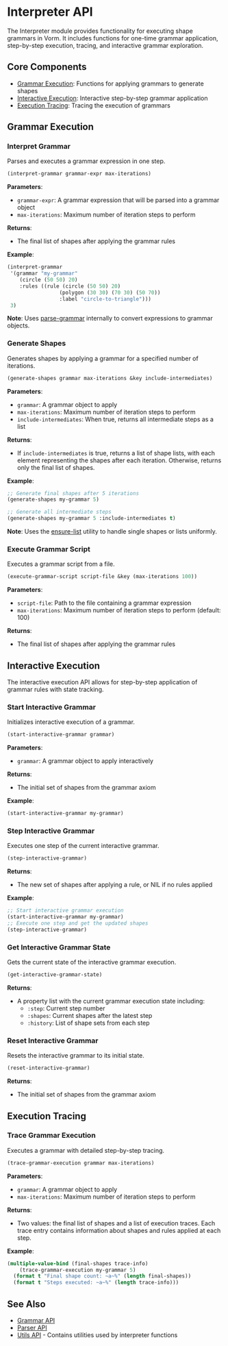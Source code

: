 # Interpreter API

The Interpreter module provides functionality for executing shape grammars in Vorm. It includes functions for one-time grammar application, step-by-step execution, tracing, and interactive grammar exploration.

## Core Components

- [Grammar Execution](#grammar-execution): Functions for applying grammars to generate shapes
- [Interactive Execution](#interactive-execution): Interactive step-by-step grammar application
- [Execution Tracing](#execution-tracing): Tracing the execution of grammars

## Grammar Execution

### Interpret Grammar

Parses and executes a grammar expression in one step.

```lisp
(interpret-grammar grammar-expr max-iterations)
```

**Parameters**:
- `grammar-expr`: A grammar expression that will be parsed into a grammar object
- `max-iterations`: Maximum number of iteration steps to perform

**Returns**:
- The final list of shapes after applying the grammar rules

**Example**:
```lisp
(interpret-grammar 
 '(grammar "my-grammar"
    (circle (50 50) 20)
    :rules ((rule (circle (50 50) 20)
                 (polygon (30 30) (70 30) (50 70))
                 :label "circle-to-triangle")))
 3)
```

**Note**: Uses [parse-grammar](parser-api.md#parse-grammar) internally to convert expressions to grammar objects.

### Generate Shapes

Generates shapes by applying a grammar for a specified number of iterations.

```lisp
(generate-shapes grammar max-iterations &key include-intermediates)
```

**Parameters**:
- `grammar`: A grammar object to apply
- `max-iterations`: Maximum number of iteration steps to perform
- `include-intermediates`: When true, returns all intermediate steps as a list

**Returns**:
- If `include-intermediates` is true, returns a list of shape lists, with each element representing the shapes after each iteration. Otherwise, returns only the final list of shapes.

**Example**:
```lisp
;; Generate final shapes after 5 iterations
(generate-shapes my-grammar 5)

;; Generate all intermediate steps
(generate-shapes my-grammar 5 :include-intermediates t)
```

**Note**: Uses the [ensure-list](utils-api.md#ensure-list) utility to handle single shapes or lists uniformly.

### Execute Grammar Script

Executes a grammar script from a file.

```lisp
(execute-grammar-script script-file &key (max-iterations 100))
```

**Parameters**:
- `script-file`: Path to the file containing a grammar expression
- `max-iterations`: Maximum number of iteration steps to perform (default: 100)

**Returns**:
- The final list of shapes after applying the grammar rules

## Interactive Execution

The interactive execution API allows for step-by-step application of grammar rules with state tracking.

### Start Interactive Grammar

Initializes interactive execution of a grammar.

```lisp
(start-interactive-grammar grammar)
```

**Parameters**:
- `grammar`: A grammar object to apply interactively

**Returns**:
- The initial set of shapes from the grammar axiom

**Example**:
```lisp
(start-interactive-grammar my-grammar)
```

### Step Interactive Grammar

Executes one step of the current interactive grammar.

```lisp
(step-interactive-grammar)
```

**Returns**:
- The new set of shapes after applying a rule, or NIL if no rules applied

**Example**:
```lisp
;; Start interactive grammar execution
(start-interactive-grammar my-grammar)
;; Execute one step and get the updated shapes
(step-interactive-grammar)
```

### Get Interactive Grammar State

Gets the current state of the interactive grammar execution.

```lisp
(get-interactive-grammar-state)
```

**Returns**:
- A property list with the current grammar execution state including:
  - `:step`: Current step number
  - `:shapes`: Current shapes after the latest step
  - `:history`: List of shape sets from each step

### Reset Interactive Grammar

Resets the interactive grammar to its initial state.

```lisp
(reset-interactive-grammar)
```

**Returns**:
- The initial set of shapes from the grammar axiom

## Execution Tracing

### Trace Grammar Execution

Executes a grammar with detailed step-by-step tracing.

```lisp
(trace-grammar-execution grammar max-iterations)
```

**Parameters**:
- `grammar`: A grammar object to apply
- `max-iterations`: Maximum number of iteration steps to perform

**Returns**:
- Two values: the final list of shapes and a list of execution traces.
  Each trace entry contains information about shapes and rules applied at each step.

**Example**:
```lisp
(multiple-value-bind (final-shapes trace-info)
    (trace-grammar-execution my-grammar 5)
  (format t "Final shape count: ~a~%" (length final-shapes))
  (format t "Steps executed: ~a~%" (length trace-info)))
```

## See Also

- [Grammar API](grammar-api.md)
- [Parser API](parser-api.md)
- [Utils API](utils-api.md) - Contains utilities used by interpreter functions

